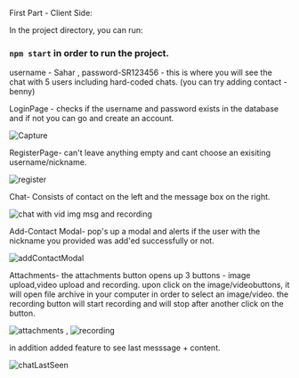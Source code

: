 First Part - Client Side:

In the project directory, you can run:
### `npm start` in order to run the project.

username - Sahar , password-SR123456 - this is where you will see the chat with 5 users including hard-coded chats.
(you can try adding contact - benny)


LoginPage - checks if the username and password exists in the database and if not you can go and create an account.

![Capture](https://user-images.githubusercontent.com/92650578/163668943-1fa06b1a-a58b-484e-b0af-5b3af40330b9.PNG)

RegisterPage- can't leave anything empty and cant choose an exisiting username/nickname.

![register](https://user-images.githubusercontent.com/92650578/163668959-bf5b84b6-e275-49d9-aa61-583f06c395fc.PNG)

Chat- Consists of contact on the left and the message box on the right.

![chat with vid img msg and recording](https://user-images.githubusercontent.com/92650578/163668962-29ebee7e-3ca0-4543-8918-508b7b7851a7.PNG)

Add-Contact Modal- pop's up a modal and alerts if the user with the nickname you provided was add'ed successfully or not.

![addContactModal](https://user-images.githubusercontent.com/92650578/163668968-774d4662-69d1-41c4-8d99-03c493124690.PNG)

Attachments- the attachments button opens up 3 buttons - image upload,video upload and recording. upon click on the image/videobuttons, it will open file archive in your computer in order to select an image/video. the recording button will start recording and will stop after another click on the button.

![attachments](https://user-images.githubusercontent.com/92650578/163668979-16f0cb7a-e5c8-4a37-9387-264a4d0e1d67.PNG) , ![recording](https://user-images.githubusercontent.com/92650578/163668983-c30b1786-2315-4e3c-9d4d-1ee7e287e1d7.PNG)

in addition added feature to see last messsage + content.

![chatLastSeen](https://user-images.githubusercontent.com/92650578/163668993-a2bca0ca-286e-4b07-a40c-d63478b06551.PNG)

